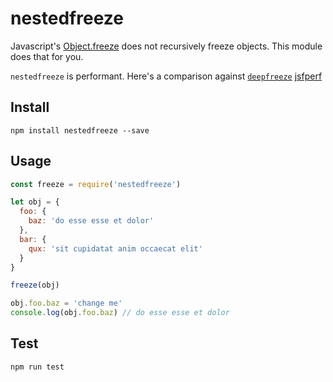 # nestedfreeze
Javascript's [Object.freeze](https://developer.mozilla.org/en-US/docs/Web/JavaScript/Reference/Global_Objects/Object/freeze) does not recursively freeze objects. This module does that for you.

`nestedfreeze` is performant. Here's a comparison against [`deepfreeze`](https://github.com/serapath/deepfreeze/blob/master/index.js) [jsfperf](https://jsperf.com/nestedfreeze-vs-deepfreeze/1)

## Install
``` console
npm install nestedfreeze --save
```

## Usage
``` js
const freeze = require('nestedfreeze')

let obj = {
  foo: {
    baz: 'do esse esse et dolor'
  },
  bar: {
    qux: 'sit cupidatat anim occaecat elit'
  }
}

freeze(obj)

obj.foo.baz = 'change me'
console.log(obj.foo.baz) // do esse esse et dolor
```

## Test
``` js
npm run test
```
